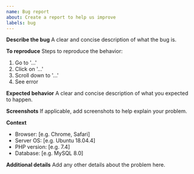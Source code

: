 ```yaml
---
name: Bug report
about: Create a report to help us improve
labels: bug
---
```


**Describe the bug**
A clear and concise description of what the bug is.

**To reproduce**
Steps to reproduce the behavior:
1. Go to '...'
2. Click on '...'
3. Scroll down to '...'
4. See error

**Expected behavior**
A clear and concise description of what you expected to happen.

**Screenshots**
If applicable, add screenshots to help explain your problem.

**Context**
- Browser: [e.g. Chrome, Safari]
- Server OS: [e.g. Ubuntu 18.04.4]
- PHP version: [e.g. 7.4]
- Database: [e.g. MySQL 8.0]

**Additional details**
Add any other details about the problem here.

